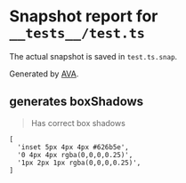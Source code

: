# Snapshot report for `__tests__/test.ts`

The actual snapshot is saved in `test.ts.snap`.

Generated by [AVA](https://ava.li).

## generates boxShadows

> Has correct box shadows

    [
      'inset 5px 4px 4px #626b5e',
      '0 4px 4px rgba(0,0,0,0.25)',
      '1px 2px 1px rgba(0,0,0,0.25)',
    ]
